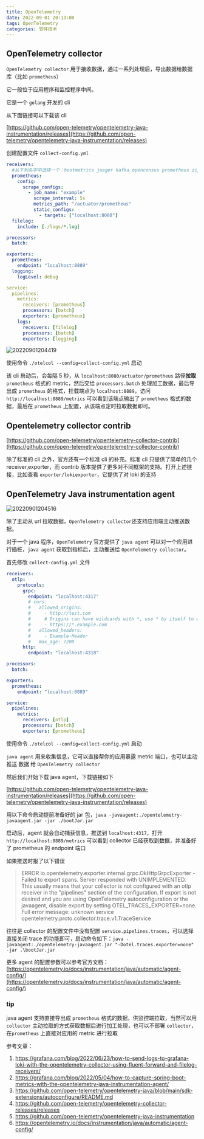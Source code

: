 ```yaml
---
title: OpenTelemetry
date: 2022-09-01 20:13:00
tags: OpenTelemetry
categories: 软件技术
---
```


## OpenTelemetry collector

`OpenTelemetry collector` 用于接收数据，通过一系列处理后，导出数据给数据库（比如 `prometheus`）

它一般位于应用程序和监控程序中间。

它是一个 `golang` 开发的 cli

从下面链接可以下载该 cli

[https://github.com/open-telemetry/opentelemetry-java-instrumentation/releases](https://github.com/open-telemetry/opentelemetry-java-instrumentation/releases)

创建配置文件 `collect-config.yml`

```yml
receivers:
  #从下列名字中选择一个：hostmetrics jaeger kafka opencensus prometheus zipkin otlp
  prometheus:
    config:
      scrape_configs:
        - job_name: "example"
          scrape_interval: 5s
          metrics_path: "/actuator/prometheus"
          static_configs:
            - targets: ["localhost:8080"]
  filelog:
    include: [./logs/*.log]

processors:
  batch:

exporters:
  prometheus:
    endpoint: "localhost:8889"
  logging:
    logLevel: debug

service:
  pipelines:
    metrics:
      receivers: [prometheus]
      processors: [batch]
      exporters: [prometheus]
    logs:
      receivers: [filelog]
      processors: [batch]
      exporters: [logging]
```

![20220901204419](https://gcore.jsdelivr.net/gh/Nayacco/cdn@master/blog/20220901204419.png)

使用命令 `./otelcol --config=collect-config.yml` 启动

该 cli 启动后，会每隔 5 秒，从 `localhost:8080/actuator/prometheus` 路径**拉取** `prometheus` 格式的 metric，然后交给 `processors.batch` 处理加工数据，最后导出成 `prometheus` 的格式，挂载端点为 `localhost:8889`，访问 `http://localhost:8889/metrics` 可以看到该端点输出了 `prometheus` 格式的数据，最后在 `prometheus` 上配置，从该端点定时拉取数据即可。

## Opentelemetry collector contrib

[https://github.com/open-telemetry/opentelemetry-collector-contrib](https://github.com/open-telemetry/opentelemetry-collector-contrib)

除了标准的 cli 之外，官方还有一个标准 cli 的补充。标准 cli 只提供了简单的几个 receiver,exporter，而 contrib 版本提供了更多对不同框架的支持。打开上述链接，比如查看 `exporter/lokiexporter`，它提供了对 loki 的支持

## OpenTelemetry Java instrumentation agent

![20220901204516](https://gcore.jsdelivr.net/gh/Nayacco/cdn@master/blog/20220901204516.png)

除了主动从 url 拉取数据，`OpenTelemetry collector`还支持应用端主动推送数据。

对于一个 java 程序，`OpenTelemetry` 官方提供了 `java agent` 可以对一个应用进行插桩，`java agent` 获取到指标后，主动推送给 `OpenTelemetry collector`。

首先修改 `collect-config.yml` 文件

```yml
receivers:
  otlp:
    protocols:
      grpc:
        endpoint: "localhost:4317"
        # cors:
        #   allowed_origins:
        #     - http://test.com
        #     # Origins can have wildcards with *, use * by itself to match any origin.
        #     - https://*.example.com
        #   allowed_headers:
        #     - Example-Header
        #   max_age: 7200
      http:
        endpoint: "localhost:4318"

processors:
  batch:

exporters:
  prometheus:
    endpoint: "localhost:8889"

service:
  pipelines:
    metrics:
      receivers: [otlp]
      processors: [batch]
      exporters: [prometheus]
```

使用命令 `./otelcol --config=collect-config.yml` 启动

`java agent` 用来收集信息，它可以直接帮你的应用暴露 metric 端口，也可以主动推送 数据 给 `OpenTelemetry collector`

然后我们开始下载 java agent，下载链接如下

[https://github.com/open-telemetry/opentelemetry-java-instrumentation/releases](https://github.com/open-telemetry/opentelemetry-java-instrumentation/releases)

用以下命令启动提前准备好的 jar 包，`java -javaagent:./opentelemetry-javaagent.jar -jar ./bootJar.jar`

启动后，agent 就会自动捕获信息，推送到 `localhost:4317`，打开 `http://localhost:8889/metrics` 可以看到 collector 已经获取到数据，并准备好了 prometheus 的 endpoint 端口

如果推送时报了以下错误

> ERROR io.opentelemetry.exporter.internal.grpc.OkHttpGrpcExporter - Failed to export spans. Server responded with UNIMPLEMENTED. This usually means that your collector is not configured with an otlp receiver in the "pipelines" section of the configuration. If export is not desired and you are using OpenTelemetry autoconfiguration or the javaagent, disable export by setting OTEL_TRACES_EXPORTER=none. Full error message: unknown service opentelemetry.proto.collector.trace.v1.TraceService

往往是 collector 的配置文件中没有配置 `service.pipelines.traces`，可以选择直接关闭 trace 的功能即可，启动命令如下：`java -javaagent:./opentelemetry-javaagent.jar "-Dotel.traces.exporter=none" -jar .\bootJar.jar`

更多 agent 的配置参数可以参考官方文档：[https://opentelemetry.io/docs/instrumentation/java/automatic/agent-config/](https://opentelemetry.io/docs/instrumentation/java/automatic/agent-config/)

### tip

java agent 支持直接导出成 `prometheus` 格式的数据，供监控端拉取，当然可以用 `collector` 主动拉取的方式获取数据后进行加工处理，也可以不部署 `collector`，在`prometheus` 上直接对应用的 metric 进行拉取

参考文章：

1. https://grafana.com/blog/2022/06/23/how-to-send-logs-to-grafana-loki-with-the-opentelemetry-collector-using-fluent-forward-and-filelog-receivers/
2. https://grafana.com/blog/2022/05/04/how-to-capture-spring-boot-metrics-with-the-opentelemetry-java-instrumentation-agent/
3. https://github.com/open-telemetry/opentelemetry-java/blob/main/sdk-extensions/autoconfigure/README.md
4. https://github.com/open-telemetry/opentelemetry-collector-releases/releases
5. https://github.com/open-telemetry/opentelemetry-java-instrumentation
6. https://opentelemetry.io/docs/instrumentation/java/automatic/agent-config/
